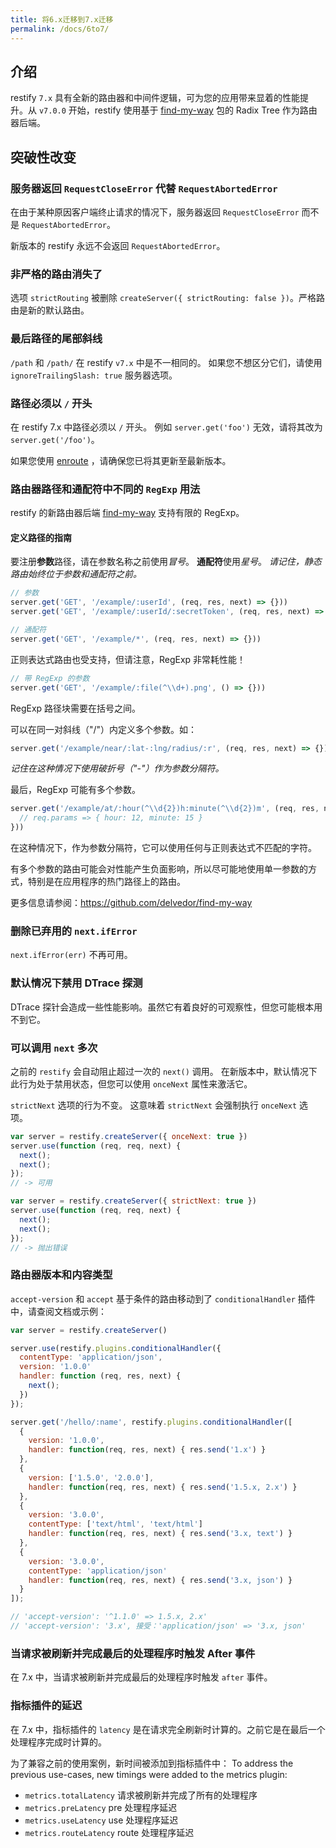 ```yaml
---
title: 将6.x迁移到7.x迁移
permalink: /docs/6to7/
---
```


## 介绍

restify `7.x` 具有全新的路由器和中间件逻辑，可为您的应用带来显着的性能提升。从 `v7.0.0` 开始，restify 使用基于 [find-my-way](https://github.com/delvedor/find-my-way) 包的 Radix Tree 作为路由器后端。

## 突破性改变

### 服务器返回 `RequestCloseError` 代替 `RequestAbortedError`

在由于某种原因客户端终止请求的情况下，服务器返回 `RequestCloseError` 而不是 `RequestAbortedError`。

新版本的 restify 永远不会返回 `RequestAbortedError`。

### 非严格的路由消失了

选项 `strictRouting` 被删除 `createServer({ strictRouting: false })`。严格路由是新的默认路由。

### 最后路径的尾部斜线

`/path` 和 `/path/` 在 restify `v7.x` 中是不一相同的。
如果您不想区分它们，请使用 `ignoreTrailingSlash: true` 服务器选项。

### 路径必须以 `/` 开头

在 restify 7.x 中路径必须以 `/` 开头。
例如 `server.get('foo')` 无效，请将其改为 `server.get('/foo')`。

如果您使用 [enroute](https://github.com/restify/enroute) ，请确保您已将其更新至最新版本。

### 路由器路径和通配符中不同的 `RegExp` 用法

restify 的新路由器后端 [find-my-way](https://github.com/delvedor/find-my-way) 支持有限的 RegExp。

#### 定义路径的指南

要注册**参数**路径，请在参数名称之前使用*冒号*。
**通配符**使用*星号*。
*请记住，静态路由始终位于参数和通配符之前。*

```javascript
// 参数
server.get('GET', '/example/:userId', (req, res, next) => {}))
server.get('GET', '/example/:userId/:secretToken', (req, res, next) => {}))

// 通配符
server.get('GET', '/example/*', (req, res, next) => {}))
```

正则表达式路由也受支持，但请注意，RegExp 非常耗性能！

```javascript
// 带 RegExp 的参数
server.get('GET', '/example/:file(^\\d+).png', () => {}))
```

RegExp 路径块需要在括号之间。

可以在同一对斜线（"/"）内定义多个参数。如：

```javascript
server.get('/example/near/:lat-:lng/radius/:r', (req, res, next) => {}))
```

*记住在这种情况下使用破折号（"-"）作为参数分隔符。*

最后，RegExp 可能有多个参数。

```javascript
server.get('/example/at/:hour(^\\d{2})h:minute(^\\d{2})m', (req, res, next) => {
  // req.params => { hour: 12, minute: 15 }
}))
```

在这种情况下，作为参数分隔符，它可以使用任何与正则表达式不匹配的字符。

有多个参数的路由可能会对性能产生负面影响，所以尽可能地使用单一参数的方式，特别是在应用程序的热门路径上的路由。

更多信息请参阅：https://github.com/delvedor/find-my-way

### 删除已弃用的 `next.ifError`

`next.ifError(err)` 不再可用。

### 默认情况下禁用 DTrace 探测

DTrace 探针会造成一些性能影响。虽然它有着良好的可观察性，但您可能根本用不到它。

### 可以调用 `next` 多次

之前的 `restify` 会自动阻止超过一次的 `next()` 调用。
在新版本中，默认情况下此行为处于禁用状态，但您可以使用 `onceNext` 属性来激活它。

`strictNext` 选项的行为不变。
这意味着 `strictNext` 会强制执行 `onceNext` 选项。

```javascript
var server = restify.createServer({ onceNext: true })
server.use(function (req, req, next) {
  next();
  next();
});
// -> 可用

var server = restify.createServer({ strictNext: true })
server.use(function (req, req, next) {
  next();
  next();
});
// -> 抛出错误
```

### 路由器版本和内容类型

`accept-version` 和 `accept` 基于条件的路由移动到了 `conditionalHandler` 插件中，请查阅文档或示例：

```javascript
var server = restify.createServer()

server.use(restify.plugins.conditionalHandler({
  contentType: 'application/json',
  version: '1.0.0'
  handler: function (req, res, next) {
    next();
  })
});

server.get('/hello/:name', restify.plugins.conditionalHandler([
  {
    version: '1.0.0',
    handler: function(req, res, next) { res.send('1.x') }
  },
  {
    version: ['1.5.0', '2.0.0'],
    handler: function(req, res, next) { res.send('1.5.x, 2.x') }
  },
  {
    version: '3.0.0',
    contentType: ['text/html', 'text/html']
    handler: function(req, res, next) { res.send('3.x, text') }
  },
  {
    version: '3.0.0',
    contentType: 'application/json'
    handler: function(req, res, next) { res.send('3.x, json') }
  }
]);

// 'accept-version': '^1.1.0' => 1.5.x, 2.x'
// 'accept-version': '3.x', 接受：'application/json' => '3.x, json'
```

### 当请求被刷新并完成最后的处理程序时触发 After 事件

在 7.x 中，当请求被刷新并完成最后的处理程序时触发 `after` 事件。

### 指标插件的延迟

在 7.x 中，指标插件的 `latency` 是在请求完全刷新时计算的。之前它是在最后一个处理程序完成时计算的。

为了兼容之前的使用案例，新时间被添加到指标插件中：
To address the previous use-cases, new timings were added to the metrics plugin:

 - `metrics.totalLatency` 请求被刷新并完成了所有的处理程序
 - `metrics.preLatency` pre 处理程序延迟
 - `metrics.useLatency` use 处理程序延迟
 - `metrics.routeLatency` route 处理程序延迟
